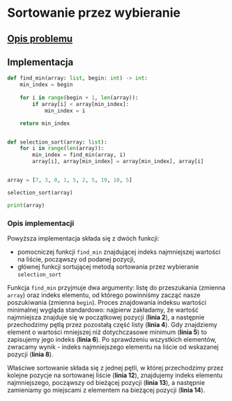 # Sortowanie przez wybieranie

## [Opis problemu](../../../../algorithms/sorting/selection-sort.md)


## Implementacja

```python linenums="1"
def find_min(array: list, begin: int) -> int:
    min_index = begin
    
    for i in range(begin + 1, len(array)):
        if array[i] < array[min_index]:
            min_index = i

    return min_index


def selection_sort(array: list):
    for i in range(len(array)):
        min_index = find_min(array, i)
        array[i], array[min_index] = array[min_index], array[i]


array = [7, 3, 0, 1, 5, 2, 5, 19, 10, 5]

selection_sort(array)

print(array)
```


### Opis implementacji

Powyższa implementacja składa się z dwóch funkcji: 

* pomocniczej funkcji `find_min` znajdującej indeks najmniejszej wartości na liście, począwszy od podanej pozycji,
* głównej funkcji sortującej metodą sortowania przez wybieranie `selection_sort`

Funkcja `find_min` przyjmuje dwa argumenty: listę do przeszukania (zmienna `array`) oraz indeks elementu, od którego powinniśmy zacząć nasze poszukiwania (zmienna `begin`). Proces znajdowania indeksu wartości minimalnej wygląda standardowo: najpierw zakładamy, że wartość najmniejsza znajduje się w początkowej pozycji (**linia 2**), a następnie przechodzimy pętlą przez pozostałą część listy (**linia 4**). Gdy znajdziemy element o wartości mniejszej niż dotychczasowe minimum (**linia 5**) to zapisujemy jego indeks (**linia 6**). Po sprawdzeniu wszystkich elementów, zwracamy wynik - indeks najmniejszego elementu na liście od wskazanej pozycji (**linia 8**).

Właściwe sortowanie składa się z jednej pętli, w której przechodzimy przez kolejne pozycje na sortowanej liście (**linia 12**), znajdujemy indeks elementu najmniejszego, począwszy od bieżącej pozycji (**linia 13**), a następnie zamieniamy go miejscami z elementem na bieżącej pozycji (**linia 14**).
